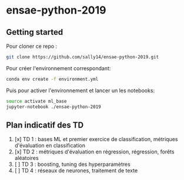 # ensae-python-2019


## Getting started


Pour cloner ce repo :
```bash
git clone https://github.com/sally14/ensae-python-2019.git
```

Pour créer l'environnement correspondant: 

```bash
conda env create -f environment.yml
```

Puis pour activer l'environnement et lancer un les notebooks:

```bash 
source activate ml_base
jupyter-notebook ./ensae-python-2019
```

## Plan indicatif des TD

1. [x] TD 1 : bases ML et premier exercice de classification, métriques d'évaluation en classification
2. [x] TD 2 : métriques d'évaluation en régression, régression, forêts aléatoires
3. [ ] TD 3 : boosting, tuning des hyperparamètres
4. [ ] TD 4 : réseaux de neurones, traitement de texte